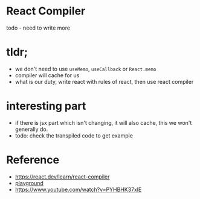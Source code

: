 # React Compiler
todo - need to write more

# tldr;
- we don't need to use `useMemo`, `useCallback` or `React.memo`
- compiler will cache for us
- what is our duty, write react with rules of react, then use react compiler

# interesting part
- if there is jsx part which isn't changing, it will also cache, this we won't generally do.
- todo: check the transpiled code to get example

# Reference
- https://react.dev/learn/react-compiler
- [playground](https://playground.react.dev/#N4Igzg9grgTgxgUxALhAMygOzgFwJYSYAEAYjHgpgCYAyeYOAFMEWuZVWEQL4CURwADrEicQgyKEANnkwIAwtEw4iAXiJQwCMhWoB5TDLmKsTXgG5hRInjRFGbXZwB0UygHMcACzWr1ABn4hEWsYBBxYYgAeADkIHQ4uAHoAPksRbisiMIiYYkYs6yiqPAA3FMLrIiiwAAcAQ0wU4GlZBSUcbklDNqikusaKkKrgR0TnAFt62sYHdmp+VRT7SqrqhOo6Bnl6mCoiAGsEAE9VUfmqZzwqLrHqM7ubolTVol5eTOGigFkEMDB6u4EAAhKA4HCEZ5DNZ9ErlLIWYTcEDcIA)
- https://www.youtube.com/watch?v=PYHBHK37xlE